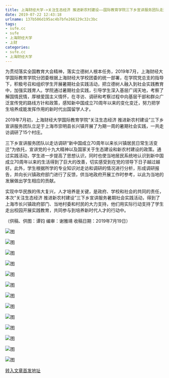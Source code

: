```yaml
---
title: 上海财经大学->关注生态经济 推进新农村建设——国际教育学院三下乡宣讲服务团队走进上海崇明长兴镇 | sufe.cc
date: 2019-07-22 12:43:18
urlname: 137b506d195ac4b7bfe266129c32c3bc
tags: 
- sufe.cc
- sufe
- 上海财经大学
- 上财
categories:
- sufe.cc
- 上海财经大学
---
```



为贯彻落实全国教育大会精神，落实立德树人根本任务，2019年7月，上海财经大学国际教育学院分团委根据上海财经大学校团委的统一部署，在学院党总支的指导下，积极号召和组织学生开展暑期社会实践活动，把立德树人融入到社会实践教育中，加强实践育人。学院通过暑期社会实践，引导学生深入基层广阔天地，考察了解国情民情，厚植爱国主义情怀，在寻访、调研和考察过程中向基层干部和群众广泛宣传党的路线方针和政策，感知新中国成立70周年以来的变化变迁，努力把学生培养成能发挥作用的新时代出国留学人才。

2019年7月初，上海财经大学国际教育学院“关注生态经济 推进新农村建设”三下乡宣讲服务团队立足于上海市崇明县长兴镇开展了为期一周的暑期社会实践，一共走访调研了15个村庄。

三下乡宣讲服务团队以走访调研“新中国成立70周年以来长兴镇居民日常生活变迁”为依托，宣讲党的十九大精神以及国家关于生态建设和新农村建设的政策。通过实践活动，学生进一步提高了思想认识，同时也使当地居民系统地认识到新中国成立70周年以来的生活得到了巨大的改善，切实感受到在党的领导下日子越过越好。此外，学生根据所学的专业知识对走访和调研的情况进行分析，形成调研报告，并向长兴镇政府部门进行了反馈，供当地政府开展工作时参考，以此为当地的发展做出学生相应的贡献。

实现中华民族的伟大复兴，人才培养是关键，是政府、学校和社会的共同的责任，本次“关注生态经济 推进新农村建设”三下乡宣讲服务暑期社会实践活动，得到了上海市长兴镇政府部门、当地村委和村民的大力支持，他们用实际行动支持了学生走出校园开展实践教育，共同参与到培养新时代人才的行动中。

（供稿、供图：谭钧 编审：谢雅靖 收稿日期：2019年7月19日）



![图](http://news.sufe.edu.cn/_upload/article/images/a6/4e/d53da737431f978f583a4c72a918/630ba38f-82a2-4522-b745-2be8f3cb5bfe.png)

![图](http://news.sufe.edu.cn/_upload/article/images/a6/4e/d53da737431f978f583a4c72a918/3095c78c-aaff-4e4d-98bf-c25b303d2973.png)

![图](http://news.sufe.edu.cn/_upload/article/images/a6/4e/d53da737431f978f583a4c72a918/b0b26547-2144-4717-83e5-6431140ed7ca.png)

![图](http://news.sufe.edu.cn/_upload/article/images/a6/4e/d53da737431f978f583a4c72a918/4ac401b0-5491-4a4b-aae9-c076fa9bbf89.png)

![图](http://news.sufe.edu.cn/_upload/article/images/a6/4e/d53da737431f978f583a4c72a918/a9727c0f-a57c-4db8-adae-736036a0ce64.png)

![图](http://news.sufe.edu.cn/_upload/article/images/a6/4e/d53da737431f978f583a4c72a918/91e51e12-cfcb-4d1c-8f32-9d26fed655e9.png)

![图](http://news.sufe.edu.cn/_upload/article/images/a6/4e/d53da737431f978f583a4c72a918/e1962a20-1046-4c7c-bd18-ce6d0fad27c1.png)

![图](http://news.sufe.edu.cn/_upload/article/images/a6/4e/d53da737431f978f583a4c72a918/758f2093-3ba6-48b2-b744-c9fcfd2c291a.png)

![图](http://news.sufe.edu.cn/_upload/article/images/a6/4e/d53da737431f978f583a4c72a918/cbf8c485-9d98-480f-84d0-2eb1bd6aa28a.png)

![图](http://news.sufe.edu.cn/_upload/article/images/a6/4e/d53da737431f978f583a4c72a918/990ba549-5286-46a5-99bb-97860a06ebd2.png)

![图](http://news.sufe.edu.cn/_upload/article/images/a6/4e/d53da737431f978f583a4c72a918/85dea62d-44a3-4d32-a1ca-16b4a86c1037.png)

![图](http://news.sufe.edu.cn/_upload/article/images/a6/4e/d53da737431f978f583a4c72a918/cfa92568-3072-4e0b-862e-7f91b8f4b083.png)

![图](http://news.sufe.edu.cn/_upload/article/images/a6/4e/d53da737431f978f583a4c72a918/9df49151-c807-49f5-9a71-507beb0d7e24.png)

[转入文章首发地址](http://news.sufe.edu.cn/db/d8/c179a121816/page.htm)